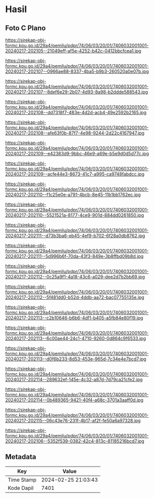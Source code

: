 # Hasil

## Foto C Plano

https://sirekap-obj-formc.kpu.go.id/29a4/pemilu/pdpr/74/06/03/20/01/7406032001001-20240217-202105--21049eff-af5e-4252-b42c-0412bbcfcea1.jpg

https://sirekap-obj-formc.kpu.go.id/29a4/pemilu/pdpr/74/06/03/20/01/7406032001001-20240217-202107--0966ae88-8337-4ba5-b9b3-260520a0e07b.jpg

https://sirekap-obj-formc.kpu.go.id/29a4/pemilu/pdpr/74/06/03/20/01/7406032001001-20240217-202107--8def6e29-2b07-4d93-8a98-b2ddde588543.jpg

https://sirekap-obj-formc.kpu.go.id/29a4/pemilu/pdpr/74/06/03/20/01/7406032001001-20240217-202108--dd7318f7-483e-4d2d-acb4-49e2592b2165.jpg

https://sirekap-obj-formc.kpu.go.id/29a4/pemilu/pdpr/74/06/03/20/01/7406032001001-20240217-202108--afe63f0b-87f7-4e98-9244-2d22c4167947.jpg

https://sirekap-obj-formc.kpu.go.id/29a4/pemilu/pdpr/74/06/03/20/01/7406032001001-20240217-202109--e42383d9-9bbc-46e9-a69e-b5e9d0d5d77c.jpg

https://sirekap-obj-formc.kpu.go.id/29a4/pemilu/pdpr/74/06/03/20/01/7406032001001-20240217-202109--acfe44e3-8673-41c7-a995-ca9748fabdcc.jpg

https://sirekap-obj-formc.kpu.go.id/29a4/pemilu/pdpr/74/06/03/20/01/7406032001001-20240217-202110--f1c25e0e-a791-4bcb-8e45-11b1bb1762ec.jpg

https://sirekap-obj-formc.kpu.go.id/29a4/pemilu/pdpr/74/06/03/20/01/7406032001001-20240217-202110--5521521a-8177-4ce9-901d-884dd0261850.jpg

https://sirekap-obj-formc.kpu.go.id/29a4/pemilu/pdpr/74/06/03/20/01/7406032001001-20240217-202111--d73b3ba6-eb45-4ef9-b702-6f28a0db8762.jpg

https://sirekap-obj-formc.kpu.go.id/29a4/pemilu/pdpr/74/06/03/20/01/7406032001001-20240217-202111--5d996b6f-70da-43f3-849e-3b8ffbd09b8d.jpg

https://sirekap-obj-formc.kpu.go.id/29a4/pemilu/pdpr/74/06/03/20/01/7406032001001-20240217-202112--0c25a9f1-4a18-43c6-a029-dee2d7b2bb69.jpg

https://sirekap-obj-formc.kpu.go.id/29a4/pemilu/pdpr/74/06/03/20/01/7406032001001-20240217-202112--5f481dd0-b52d-4ddb-aa72-bac07755135e.jpg

https://sirekap-obj-formc.kpu.go.id/29a4/pemilu/pdpr/74/06/03/20/01/7406032001001-20240217-202113--c2b10646-b6b6-4df1-b405-a5fb84e80f19.jpg

https://sirekap-obj-formc.kpu.go.id/29a4/pemilu/pdpr/74/06/03/20/01/7406032001001-20240217-202113--6c00ae44-24c1-4710-9260-0d864c9f6533.jpg

https://sirekap-obj-formc.kpu.go.id/29a4/pemilu/pdpr/74/06/03/20/01/7406032001001-20240217-202113--d0f6b233-8d53-453e-965d-7c34e4e7bcd7.jpg

https://sirekap-obj-formc.kpu.go.id/29a4/pemilu/pdpr/74/06/03/20/01/7406032001001-20240217-202114--289632ef-145e-4c32-a87d-7d79ca21cfe2.jpg

https://sirekap-obj-formc.kpu.go.id/29a4/pemilu/pdpr/74/06/03/20/01/7406032001001-20240217-202114--0b489365-9421-40f4-a68c-3701a3aaff0d.jpg

https://sirekap-obj-formc.kpu.go.id/29a4/pemilu/pdpr/74/06/03/20/01/7406032001001-20240217-202115--06c43e76-231f-4b17-af2f-fe50a6a97328.jpg

https://sirekap-obj-formc.kpu.go.id/29a4/pemilu/pdpr/74/06/03/20/01/7406032001001-20240217-202106--5352f539-0382-42c4-813c-81185216bcd7.jpg


## Metadata

| Key        | Value               |
| ---------- | ------------------- |
| Time Stamp | 2024-02-25 21:03:43 |
| Kode Dapil | 7401                |




